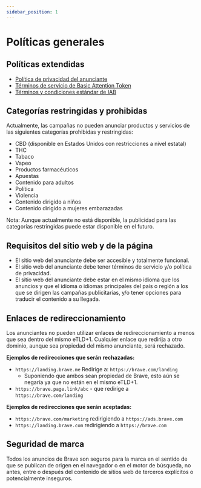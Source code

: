 ```yaml
---
sidebar_position: 1
---
```


# Políticas generales

## Políticas extendidas

- [Política de privacidad del anunciante](https://brave.com/privacy/advertiser/)
- [Términos de servicio de Basic Attention Token](https://basicattentiontoken.org/advertiser-terms-of-service/)
- [Términos y condiciones estándar de IAB](https://www.iab.com/wp-content/uploads/2015/06/IAB_4As-tsandcs-FINAL.pdf)

## Categorías restringidas y prohibidas

Actualmente, las campañas no pueden anunciar productos y servicios de las siguientes categorías prohibidas y restringidas:

- CBD (disponible en Estados Unidos con restricciones a nivel estatal)
- THC
- Tabaco
- Vapeo
- Productos farmacéuticos
- Apuestas
- Contenido para adultos
- Política
- Violencia
- Contenido dirigido a niños
- Contenido dirigido a mujeres embarazadas

Nota: Aunque actualmente no está disponible, la publicidad para las categorías restringidas puede estar disponible en el futuro.

## Requisitos del sitio web y de la página

- El sitio web del anunciante debe ser accesible y totalmente funcional.
- El sitio web del anunciante debe tener términos de servicio y/o política de privacidad.
- El sitio web del anunciante debe estar en el mismo idioma que los anuncios y que el idioma o idiomas principales del país o región a los que se dirigen las campañas publicitarias, y/o tener opciones para traducir el contenido a su llegada.

## Enlaces de redireccionamiento

Los anunciantes no pueden utilizar enlaces de redireccionamiento a menos que sea dentro del mismo eTLD+1. Cualquier enlace que redirija a otro dominio, aunque sea propiedad del mismo anunciante, será rechazado.

**Ejemplos de redirecciones que serán rechazadas:**

- `https://landing.brave.me` Redirige a: `https://brave.com/landing`
    - Suponiendo que ambos sean propiedad de Brave, esto aún se negaría ya que no están en el mismo eTLD+1.
- `https://brave.page.link/abc` - que redirige a `https://brave.com/landing`

**Ejemplos de redirecciones que serán aceptadas:**

- `https://brave.com/marketing` redirigiendo a `https://ads.brave.com`
- `https://landing.brave.com` redirigiendo a `https://brave.com`

## Seguridad de marca

Todos los anuncios de Brave son seguros para la marca en el sentido de que se publican de origen en el navegador o en el motor de búsqueda, no antes, entre o después del contenido de sitios web de terceros explícitos o potencialmente inseguros.
